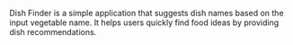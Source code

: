 Dish Finder is a simple application that suggests dish names based on the input vegetable name. It helps users quickly find food ideas by providing dish recommendations.
